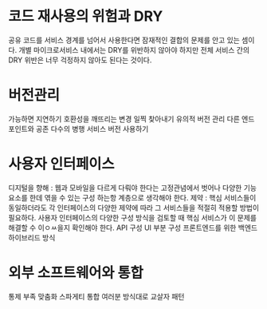 # 코드 재사용의 위험과 DRY

공유 코드를 서비스 경계를 넘어서 사용한다면 잠재적인 결합의 문제를 안고 있는 셈이다.
개별 마이크로서비스 내에서는 DRY를 위반하지 않아야 하지만 전체 서비스 간의 DRY 위반은 너무 걱정하지 않아도 된다는 것이다.



# 버전관리 

가능하면 지연하기 
호환성을 깨뜨리는 변경 일찍 찾아내기
유의적 버전 관리
다른 엔드포인트와 공존
다수의 병행 서비스 버전 사용하기



# 사용자 인터페이스

디지털을 향해 : 웹과 모바일을 다르게 다뤄야 한다는 고정관념에서 벗어나 다양한 기능 요소를 한데 엮을 수 있는 구성 하는항 계층으로 생각해야 한다. 
제약 : 핵심 서비스들이 동일하더라도 각 인터페이스의 다양한 제약에 따라 그 서비스들을 적절히 적용할 방법이 필요하다. 사용자 인터페이스의 다양한 구성 방식을 검토할 때 핵심 서비스가 이 문제를 해결할 수 이ㅇㅆ을지 확인해야 한다.
API 구성 
UI 부분 구성
프론트엔드를 위한 백엔드
하이브리드 방식 



# 외부 소프트웨어와 통합

통제 부족
맞춤화
스파게티 통합
여러분 방식대로
교살자 패턴
